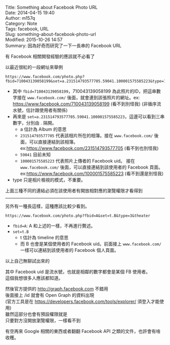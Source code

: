 Title: Something about Facebook Photo URL  
Date: 2014-04-15 19:40  
Author: m157q  
Category: Note  
Tags: facebook, URL  
Slug: something-about-facebook-photo-url  
Modified: 2015-10-26 14:57  
Summary: 因為好奇而研究了一下一長串的 Facebook URL  
  
  
有 Facebook 相關開發經驗的應該就不必看了  
  
以最近很紅的一段網址來舉例  
  
```  
https://www.facebook.com/photo.php?fbid=710043139058199&set=a.231514793577705.59041.100001575585223&type=1  
```  
  
+ 其中 `fbid=710043139058199`，710043139058199 為此照片的ID，把這串數字接在 `www.facebook.com/` 後面，就會連到該張照片的網址。ex: <https://www.facebook.com/710043139058199> (看不到別怪我) (非循序流水號，估計跟使用者有關係)  
+ 再來是 `set=a.231514793577705.59041.100001575585223`，這邊可以看到三串數字，分別由 . 隔開。  
    + a 估計為 Album 的意思  
    + `231514793577705` 代表該相片所在的相簿。接在 `www.facebook.com/` 後面，可以直接連結到該相簿。 ex:<https://www.facebook.com/231514793577705> (看不到也別怪我)  
    + `59041` 目前未知  
    + `100001575585223` 代表照片上傳者的 Facebook uid。 接在 `www.facebook.com/` 後面，可以直接連結到該使用者的 Facebook 頁面。 ex:<https://www.facebook.com/100001575585223> (看不到還是別怪我)  
+ type 只是相片檢視的模式，不重要。  
  
上面三種不同的連結必須在該使用者有開放相對應的瀏覽權限才看得到  
  
---  
  
另外有一種長這樣，這種應該比較少看到。  
  
`https://www.facebook.com/photo.php?fbid=A&set=t.B&type=3&theater`  
  
+ `fbid=A`: A 和上述的一樣，不再進行贅述。  
+ `set=t.B`  
    + t 估計為 timeline 的意思  
    + 而 B 也會是某個使用者的 Facebook uid。前面接上 `www.facebook.com/` 一樣可以連結到該使用者的 Facebook 個人頁面。  
  
以上自己無聊試出來的  
  
其中 Facebook uid 是流水號，也就是相鄰的數字都會是某個 FB 使用者。  
這個我想很多人應該都知道。  
  
然後官方提供的 <http://graph.facebook.com> 不錯用  
後面接上 /id 就會有 Open Graph 的資料出現  
(官方工具是在 <https://developers.facebook.com/tools/explorer/> 須登入才能使用)  
雖然這部分也會有預設權限就是  
只要對方沒開放瀏覽權限，一樣看不到  
  
有空再來 Google 相關的東西或者翻翻 Facebook API 之類的文件，也許會有啥收穫。  
